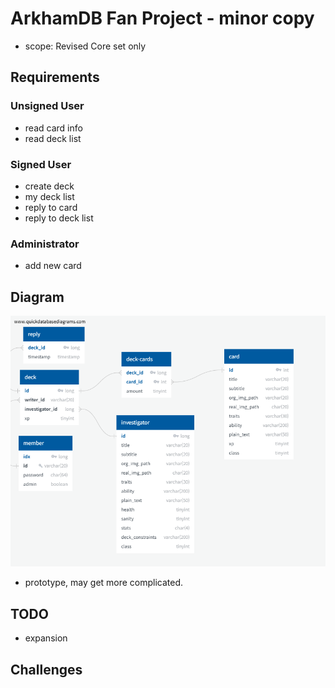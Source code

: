 # ArkhamDB Fan Project - minor copy

- scope: Revised Core set only

## Requirements

### Unsigned User

- read card info
- read deck list

### Signed User

- create deck
- my deck list
- reply to card
- reply to deck list

### Administrator

- add new card

## Diagram

![data definition](/assets/ddl.png)

- prototype, may get more complicated.

## TODO

- expansion

## Challenges
